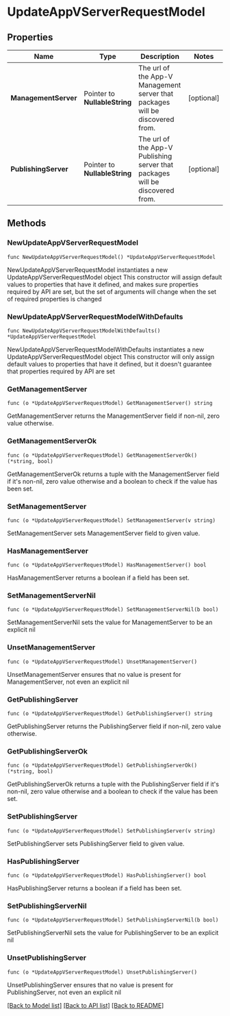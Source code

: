 # UpdateAppVServerRequestModel

## Properties

Name | Type | Description | Notes
------------ | ------------- | ------------- | -------------
**ManagementServer** | Pointer to **NullableString** | The url of the App-V Management server that packages will be discovered from. | [optional] 
**PublishingServer** | Pointer to **NullableString** | The url of the App-V Publishing server that packages will be discovered from. | [optional] 

## Methods

### NewUpdateAppVServerRequestModel

`func NewUpdateAppVServerRequestModel() *UpdateAppVServerRequestModel`

NewUpdateAppVServerRequestModel instantiates a new UpdateAppVServerRequestModel object
This constructor will assign default values to properties that have it defined,
and makes sure properties required by API are set, but the set of arguments
will change when the set of required properties is changed

### NewUpdateAppVServerRequestModelWithDefaults

`func NewUpdateAppVServerRequestModelWithDefaults() *UpdateAppVServerRequestModel`

NewUpdateAppVServerRequestModelWithDefaults instantiates a new UpdateAppVServerRequestModel object
This constructor will only assign default values to properties that have it defined,
but it doesn't guarantee that properties required by API are set

### GetManagementServer

`func (o *UpdateAppVServerRequestModel) GetManagementServer() string`

GetManagementServer returns the ManagementServer field if non-nil, zero value otherwise.

### GetManagementServerOk

`func (o *UpdateAppVServerRequestModel) GetManagementServerOk() (*string, bool)`

GetManagementServerOk returns a tuple with the ManagementServer field if it's non-nil, zero value otherwise
and a boolean to check if the value has been set.

### SetManagementServer

`func (o *UpdateAppVServerRequestModel) SetManagementServer(v string)`

SetManagementServer sets ManagementServer field to given value.

### HasManagementServer

`func (o *UpdateAppVServerRequestModel) HasManagementServer() bool`

HasManagementServer returns a boolean if a field has been set.

### SetManagementServerNil

`func (o *UpdateAppVServerRequestModel) SetManagementServerNil(b bool)`

 SetManagementServerNil sets the value for ManagementServer to be an explicit nil

### UnsetManagementServer
`func (o *UpdateAppVServerRequestModel) UnsetManagementServer()`

UnsetManagementServer ensures that no value is present for ManagementServer, not even an explicit nil
### GetPublishingServer

`func (o *UpdateAppVServerRequestModel) GetPublishingServer() string`

GetPublishingServer returns the PublishingServer field if non-nil, zero value otherwise.

### GetPublishingServerOk

`func (o *UpdateAppVServerRequestModel) GetPublishingServerOk() (*string, bool)`

GetPublishingServerOk returns a tuple with the PublishingServer field if it's non-nil, zero value otherwise
and a boolean to check if the value has been set.

### SetPublishingServer

`func (o *UpdateAppVServerRequestModel) SetPublishingServer(v string)`

SetPublishingServer sets PublishingServer field to given value.

### HasPublishingServer

`func (o *UpdateAppVServerRequestModel) HasPublishingServer() bool`

HasPublishingServer returns a boolean if a field has been set.

### SetPublishingServerNil

`func (o *UpdateAppVServerRequestModel) SetPublishingServerNil(b bool)`

 SetPublishingServerNil sets the value for PublishingServer to be an explicit nil

### UnsetPublishingServer
`func (o *UpdateAppVServerRequestModel) UnsetPublishingServer()`

UnsetPublishingServer ensures that no value is present for PublishingServer, not even an explicit nil

[[Back to Model list]](../README.md#documentation-for-models) [[Back to API list]](../README.md#documentation-for-api-endpoints) [[Back to README]](../README.md)


